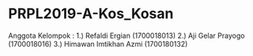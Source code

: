 # PRPL2019-A-Kos_Kosan
Anggota Kelompok : 
1.) Refaldi Ergian (1700018013)
2.) Aji Gelar Prayogo (1700018016)
3.) Himawan Imtikhan Azmi (1700180132)
